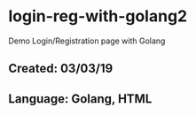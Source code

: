 # login-reg-with-golang2
Demo Login/Registration page with Golang

## Created: 03/03/19
## Language: Golang, HTML

